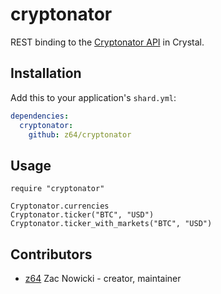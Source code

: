 # cryptonator

REST binding to the [Cryptonator API](https://www.cryptonator.com/api/) in Crystal.

## Installation

Add this to your application's `shard.yml`:

```yaml
dependencies:
  cryptonator:
    github: z64/cryptonator
```

## Usage

```crystal
require "cryptonator"

Cryptonator.currencies
Cryptonator.ticker("BTC", "USD")
Cryptonator.ticker_with_markets("BTC", "USD")
```

## Contributors

- [z64](https://github.com/z64) Zac Nowicki - creator, maintainer

